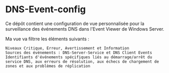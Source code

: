 # DNS-Event-config
Ce dépôt contient une configuration de vue personnalisée pour la surveillance des événements DNS dans l'Event Viewer de Windows Server.

Ma vue va filtrre les éléments suivants :

    Niveaux Critique, Erreur, Avertissement et Information
    Sources des événements : DNS-Server-Service et DNS Client Events
    Identifiants d'événements spécifiques liés au démarrage/arrêt du service DNS, aux erreurs de résolution, aux échecs de chargement de zones et aux problèmes de réplication
